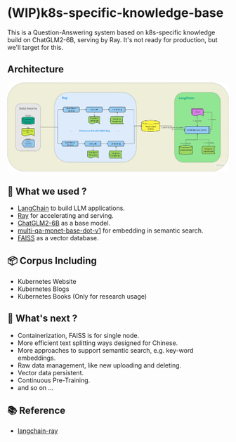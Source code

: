 # (WIP)k8s-specific-knowledge-base

This is a Question-Answering system based on k8s-specific knowledge build on ChatGLM2-6B, serving by Ray.
It's not ready for production, but we'll target for this.

<!-- ## Quick Start -->

## Architecture

![architecture](./images/architecture.png)

## 🤔 What we used ?

- [LangChain](https://github.com/langchain-ai/langchain)  to build LLM applications.
- [Ray](https://github.com/ray-project/ray) for accelerating and serving.
- [ChatGLM2-6B](https://github.com/THUDM/ChatGLM2-6B) as a base model.
- [multi-qa-mpnet-base-dot-v1](https://huggingface.co/sentence-transformers/multi-qa-mpnet-base-dot-v1) for embedding in semantic search.
- [FAISS](https://github.com/facebookresearch/faiss) as a vector database.

## 📦 Corpus Including

- Kubernetes Website
- Kubernetes Blogs
- Kubernetes Books (Only for research usage)

## 🔖 What's next ?

- Containerization, FAISS is for single node.
- More efficient text splitting ways designed for Chinese.
- More approaches to support semantic search, e.g. key-word embeddings.
- Raw data management, like new uploading and deleting.
- Vector data persistent.
- Continuous Pre-Training.
- and so on ...

## 📚 Reference

- [langchain-ray](https://github.com/ray-project/langchain-ray)

